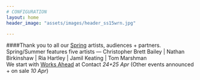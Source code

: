 ```yaml
---
# CONFIGURATION
layout: home
header_image: "assets/images/header_ss15wrn.jpg"

---
```

####Thank you to all our [Spring](/current/2015-spring) artists, audiences + partners. Spring/Summer features five artists — Christopher Brett Bailey | Nathan Birkinshaw | Ria Hartley | Jamil Keating | Tom Marshman<br>We start with [Works Ahead](/current/2015-worksahead) at Contact *24+25 Apr* (Other events announced + on sale *10 Apr*)
